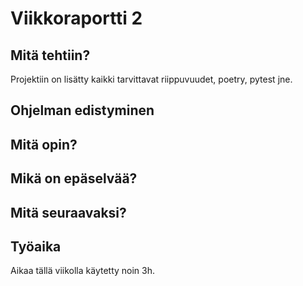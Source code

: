 # Viikkoraportti 2

## Mitä tehtiin?

Projektiin on lisätty kaikki tarvittavat riippuvuudet, poetry, pytest jne.

## Ohjelman edistyminen

## Mitä opin?

## Mikä on epäselvää?

## Mitä seuraavaksi?

## Työaika

Aikaa tällä viikolla käytetty noin 3h.
